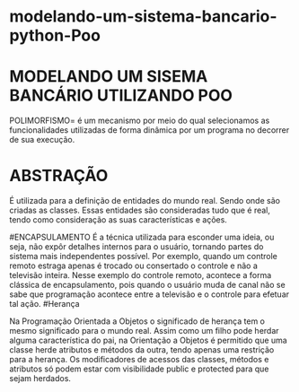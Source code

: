 # modelando-um-sistema-bancario-python-Poo

# MODELANDO UM SISEMA BANCÁRIO UTILIZANDO POO
 POLIMORFISMO=  é um mecanismo por meio do qual selecionamos as funcionalidades utilizadas de forma dinâmica por um programa no decorrer de sua execução.
 
# ABSTRAÇÃO
 É utilizada para a definição de entidades do mundo real. Sendo onde são criadas as classes. Essas entidades são consideradas tudo que é real, tendo como consideração as suas características e ações.
 
#ENCAPSULAMENTO
 É a técnica utilizada para esconder uma ideia, ou seja, não expôr detalhes internos para o usuário, tornando partes do sistema mais independentes possível. Por exemplo, quando um controle remoto estraga apenas é trocado ou consertado o controle e não a televisão inteira. Nesse exemplo do controle remoto, acontece a forma clássica de encapsulamento, pois quando o usuário muda de canal não se sabe que programação acontece entre a televisão e o controle para efetuar tal ação.
#Herança

Na Programação Orientada a Objetos o significado de herança tem o mesmo significado para o mundo real. Assim como um filho pode herdar alguma característica do pai, na Orientação a Objetos é permitido que uma classe herde atributos e métodos da outra, tendo apenas uma restrição para a herança. Os modificadores de acessos das classes, métodos e atributos só podem estar com visibilidade public e protected para que sejam herdados.
 
 
